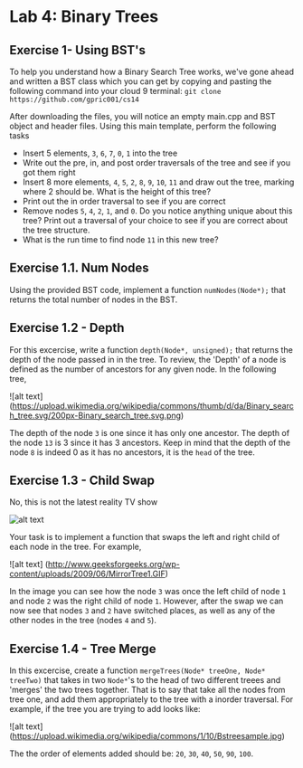 
Lab 4: Binary Trees
===================================

Exercise 1- Using BST's
----------
To help you understand how a Binary Search Tree works, we've gone ahead and written a BST class which you can get by
copying and pasting the following command into your cloud 9 terminal: `git clone https://github.com/gpric001/cs14 `

After downloading the files, you will notice an empty main.cpp and BST object and header files. Using this main
template, perform the following tasks

* Insert 5 elements, `3`, `6`, `7`, `0`, `1` into the tree
* Write out the pre, in, and post order traversals of the tree and see if you got them right
* Insert 8 more elements, `4`, `5`, `2`, `8`, `9`, `10`, `11` and draw out the tree, marking where 2 should be. What is the height of this tree?
* Print out the in order traversal to see if you are correct
* Remove nodes `5`, `4`, `2`, `1`, and `0`. Do you notice anything unique about this tree? Print out a traversal of your choice to see if you are correct about the tree structure.
* What is the run time to find node `11` in this new tree?

Exercise 1.1. Num Nodes
----------
Using the provided BST code, implement a function `numNodes(Node*);` that returns the total number of nodes in the BST.

Exercise 1.2 - Depth
-----------
For this excercise, write a function `depth(Node*, unsigned);` that returns the depth of the node passed in in the tree.
To review, the 'Depth' of a node is defined as the number of ancestors for any given node. In the following tree,

![alt text] (https://upload.wikimedia.org/wikipedia/commons/thumb/d/da/Binary_search_tree.svg/200px-Binary_search_tree.svg.png)

The depth of the node `3` is one since it has only one ancestor. The depth of the node `13` is 3 since it has 3 ancestors.
Keep in mind that the depth of the node `8` is indeed 0 as it has no ancestors, it is the `head` of the tree.

Exercise 1.3 - Child Swap
----------

No, this is not the latest reality TV show

![alt text](https://c1.staticflickr.com/8/7526/15949537925_21300de845_b.jpg)

Your task is to implement a function that swaps the left and right child of each node in the tree. For example, 

![alt text] (http://www.geeksforgeeks.org/wp-content/uploads/2009/06/MirrorTree1.GIF)

In the image you can see how the node `3` was once the left child of node `1` and node `2` was the right 
child of node `1`. However, after the swap we can now see that nodes `3` and `2` have switched places, 
as well as any of the other nodes in the tree (nodes `4` and `5`).

Exercise 1.4 - Tree Merge
------------
In this excercise, create a function `mergeTrees(Node* treeOne, Node* treeTwo)` that takes in two `Node*`'s 
to the head of two different treees and 'merges' the two trees together. That is 
to say that take all the nodes from tree one, and add them appropriately to the tree with a inorder traversal.
For example, if the tree you are trying to add looks like:

![alt text] (https://upload.wikimedia.org/wikipedia/commons/1/10/Bstreesample.jpg)

The the order of elements added should be:  `20`, `30`, `40`, `50`, `90`, `100`.
